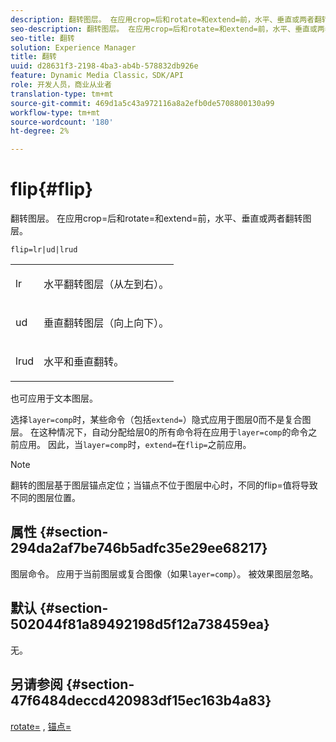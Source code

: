 ```yaml
---
description: 翻转图层。 在应用crop=后和rotate=和extend=前，水平、垂直或两者翻转图层。
seo-description: 翻转图层。 在应用crop=后和rotate=和extend=前，水平、垂直或两者翻转图层。
seo-title: 翻转
solution: Experience Manager
title: 翻转
uuid: d28631f3-2198-4ba3-ab4b-578832db926e
feature: Dynamic Media Classic，SDK/API
role: 开发人员，商业从业者
translation-type: tm+mt
source-git-commit: 469d1a5c43a972116a8a2efb0de5708800130a99
workflow-type: tm+mt
source-wordcount: '180'
ht-degree: 2%

---
```



# flip{#flip}

翻转图层。 在应用crop=后和rotate=和extend=前，水平、垂直或两者翻转图层。

`flip=lr|ud|lrud`

<table id="simpletable_072CA0E24B7146D48AEFD70E51E849C2"> 
 <tr class="strow"> 
  <td class="stentry"> <p> <span class="codeph"> lr  </span> </p> </td> 
  <td class="stentry"> <p>水平翻转图层（从左到右）。 </p> </td> 
 </tr> 
 <tr class="strow"> 
  <td class="stentry"> <p> <span class="codeph"> ud  </span> </p> </td> 
  <td class="stentry"> <p>垂直翻转图层（向上向下）。 </p> </td> 
 </tr> 
 <tr class="strow"> 
  <td class="stentry"> <p> <span class="codeph"> lrud  </span> </p> </td> 
  <td class="stentry"> <p>水平和垂直翻转。 </p> </td> 
 </tr> 
</table>

也可应用于文本图层。

选择`layer=comp`时，某些命令（包括`extend=`）隐式应用于图层0而不是复合图层。 在这种情况下，自动分配给层0的所有命令将在应用于`layer=comp`的命令之前应用。 因此，当`layer=comp`时，`extend=`在`flip=`之前应用。

>[!NOTE]
>
>翻转的图层基于图层锚点定位；当锚点不位于图层中心时，不同的flip=值将导致不同的图层位置。

## 属性 {#section-294da2af7be746b5adfc35e29ee68217}

图层命令。 应用于当前图层或复合图像（如果`layer=comp`）。 被效果图层忽略。

## 默认 {#section-502044f81a89492198d5f12a738459ea}

无。

## 另请参阅 {#section-47f6484deccd420983df15ec163b4a83}

[rotate=](../../../../../is-api/http-ref/image-serving-api-ref/c-http-protocol-reference/c-command-reference/r-rotate.md#reference-12abb086635546ec9ec2e1a793dc1096) , [锚点=](../../../../../is-api/http-ref/image-serving-api-ref/c-http-protocol-reference/c-command-reference/r-anchor.md#reference-6661e548ab284b82828d8d94c8ddeb7c)
